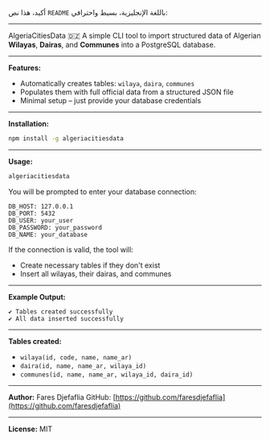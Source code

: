 أكيد، هذا نص `README` باللغة الإنجليزية، بسيط واحترافي:

---

AlgeriaCitiesData 🇩🇿
A simple CLI tool to import structured data of Algerian **Wilayas**, **Dairas**, and **Communes** into a PostgreSQL database.

---

**Features:**

* Automatically creates tables: `wilaya`, `daira`, `communes`
* Populates them with full official data from a structured JSON file
* Minimal setup – just provide your database credentials

---

**Installation:**

```bash
npm install -g algeriacitiesdata
```

---

**Usage:**

```bash
algeriacitiesdata
```

You will be prompted to enter your database connection:

```
DB_HOST: 127.0.0.1
DB_PORT: 5432
DB_USER: your_user
DB_PASSWORD: your_password
DB_NAME: your_database
```

If the connection is valid, the tool will:

* Create necessary tables if they don't exist
* Insert all wilayas, their dairas, and communes

---

**Example Output:**

```
✔ Tables created successfully  
✔ All data inserted successfully
```

---

**Tables created:**

* `wilaya(id, code, name, name_ar)`
* `daira(id, name, name_ar, wilaya_id)`
* `communes(id, name, name_ar, wilaya_id, daira_id)`

---

**Author:**
Fares Djefaflia
GitHub: [https://github.com/faresdjefaflia](https://github.com/faresdjefaflia)

---

**License:**
MIT
